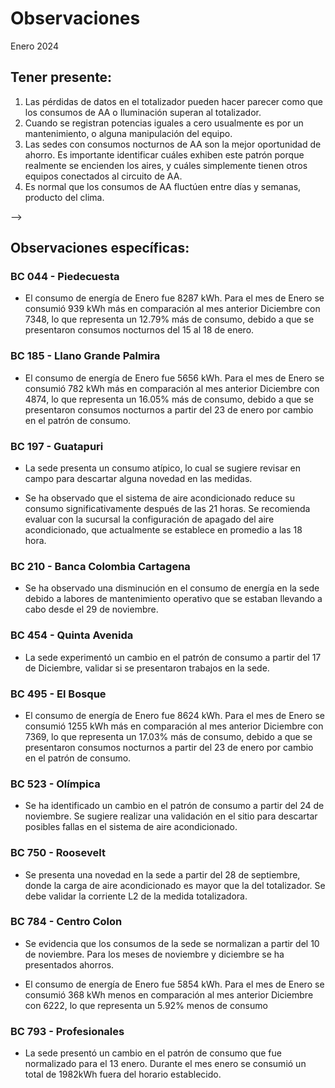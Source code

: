 # Observaciones

<div align="right">

</div>

Enero 2024
## Tener presente:

1. Las pérdidas de datos en el totalizador pueden hacer parecer como que los consumos de AA o Iluminación superan al totalizador.
2. Cuando se registran potencias iguales a cero usualmente es por un mantenimiento, o alguna manipulación del equipo.
3. Las sedes con consumos nocturnos de AA son la mejor oportunidad de ahorro. Es importante identificar cuáles exhiben este patrón porque realmente se encienden los aires, y cuáles simplemente tienen otros equipos conectados al circuito de AA.
4. Es normal que los consumos de AA fluctúen entre días y semanas, producto del clima.

<!--
## Observaciones generales:
Durante el mes de Noviembre se observó que las sedes disminuyeron su consumo en un 4% en promedio en comparación con el mes anterior:

### Sedes que vieron una reducción en el consumo en comparación al mes de Noviembre respecto a Octubre:
- CENTRO COLON
- CALLE 10
- LOS PATIOS


<!-- ### Sedes que vieron un incremento en el consumo en comparación al mes de Noviembre respecto a Octubre:
- BANCA COLOMBIA CARTAGENA  -->

-->

## Observaciones específicas:

 ### BC 044 - Piedecuesta

- El consumo de energía de Enero fue 8287 kWh. Para el mes de Enero se consumió 939 kWh más en comparación al mes anterior Diciembre con 7348, lo que representa un 12.79% más de consumo, debido a que se presentaron consumos nocturnos del 15 al 18 de enero.

<!--### BC 061 - Carrera Primera

- En diciembre, el consumo de energía fue 2,296 kWh menor en comparación con el mes anterior noviembre que registró un consumo de 10,291 kWh. Esto representa una disminución del 22.31% en el consumo. Este cambio se debe a un ajuste en el patrón de consumo de la sede a partir del 30 de noviembre.
-->

<!-- ### BC 66 - Palmira -->

<!-- La sede ha logrado reducir su consumo en un 7% con respecto al mes anterior, lo que indica que se ha tenido en cuenta la recomendación de encender el aire acondicionado a partir de las 7:00 am. Esta medida ha generado ahorros de 649 kWh en el mes de Octubre. -->

<!-- ### BC 78 - El Cacique -->

<!-- ### BC 88 - Cúcuta -->

<!-- ### BC 90 - Megamall -->

### BC 185 - Llano Grande Palmira

- El consumo de energía de Enero fue 5656 kWh. Para el mes de Enero se consumió 782 kWh más en comparación al mes anterior Diciembre con 4874, lo que representa un 16.05% más de consumo, debido a que se presentaron consumos nocturnos a partir del 23 de enero por cambio en el patrón de consumo.


<!-- Se han logrado ahorros de 399 kWh para el mes de Octubre gracias a la corrección de los consumos atípicos durante los fines de semana mediante ajustes en la automatización. -->

### BC 197 - Guatapuri

- La sede presenta un consumo atípico, lo cual se sugiere revisar en campo para descartar alguna novedad en las medidas.

- Se ha observado que el sistema de aire acondicionado reduce su consumo significativamente después de las 21 horas. Se recomienda evaluar con la sucursal la configuración de apagado del aire acondicionado, que actualmente se establece en promedio a las 18 hora.

<!-- ### BC 205 - Villa Colombia -->

### BC 210 - Banca Colombia Cartagena

- Se ha observado una disminución en el consumo de energía en la sede debido a labores de mantenimiento operativo que se estaban llevando a cabo desde el 29 de noviembre.

<!-- ### BC 205 - Villa Colombia -->

<!-- ### BC 216 - Sabana de Torres -->

<!--### BC 253 - Puerta del Norte

- La sede corrige la novedad de apagar el aire acondicionado a las 21 horas, cambiándolo a las 19 horas, lo cual resulta en una disminución del 8.3% en comparación con octubre. -->

<!--### BC 291 - Las Palmas -->

<!-- ### BC 302 - Quebrada Seca -->

<!-- ### BC 306 - Barrancabermeja

- Se ha identificado una novedad en el consumo de energía en la sede durante los días festivos. Se requiere validar y solucionar novedad de aire acondicionado para lograr una disminución en el consumo durante estos días especiales.

- Cambio en el patrón de consumo de la carga AA, la sede se encuentra en gestión (SOPORTICA -CELSIA).-->

<!--### BC 311 - Bello -->

<!-- Se ha identificado una novedad en el consumo de energía en la sede durante los días festivos. -->

<!-- ### BC 371 - Caucasia

- Se presenta novedad en medida AA a partir del 5 agosto, se presentaron trabajos en la sede por reposición de aire y planta electrica. Se presenta novedad en la medida de AA. -->

<!-- ### BC 398 - Mariquita -->

<!--### BC 424 - Honda

- Se ha identificado una novedad en la sede, donde el consumo de aire acondicionado es superior al registrado en el totalizador. -->
<!--### BC 453 - Pitalito

- La sede presentó un cambio en el patrón de consumo a partir 25 de Octubre por trabajos en la sede --> 
 
### BC 454 - Quinta Avenida  

- La sede experimentó un cambio en el patrón de consumo a partir del 17 de Diciembre, validar si se presentaron trabajos en la sede.

<!-- Se ha normalizado la medida a partir del 10 agosto, se incluye en el dashboard e informe de control. Es
importante tener en cuenta que se está construyendo la línea base para futuras referencias. -->

<!--### BC 459 - Campo Alegre -->

<!-- Se debe validar sistema de AA, debido a que presenta comportamiento de consumo atipico a partir del 15 agosto. -->

<!-- Pendiente de actualización de firmware. -->

### BC 495 - El Bosque 

- El consumo de energía de Enero fue 8624 kWh. Para el mes de Enero se consumió 1255 kWh más en comparación al mes anterior Diciembre con 7369, lo que representa un 17.03% más de consumo, debido a que se presentaron consumos nocturnos a partir del 23 de enero por cambio en el patrón de consumo.

<!-- Se presenta alerta por carga climitazación en horario nocturno para el sabado 22 agosto. Validar si se presentaron trabajos en la sede. -->

<!-- ### BC 496 - Iwanna

- Los trabajos en la sede finalizaron el 4 de Octubre y se observó una disminución de 1,711 kWh en el consumo en Octubre en comparación con el mes de agosto. esta sede es un ejemplo de los ahorros -->

<!--### BC 514 - Centro Comercial Único -->

### BC 523 - Olímpica

- Se ha identificado un cambio en el patrón de consumo a partir del 24 de noviembre. Se sugiere realizar una validación en el sitio para descartar posibles fallas en el sistema de aire acondicionado.

<!-- ### BC 534 - Buganviles -->

<!-- ### BC 613 - La America -->

<!-- Se presentó un cambio en el consumo nocturno para el 12 de agosto. Se deben validar temas de automatización en la sede. -->

<!-- ### BC 656 - Mayales -->

<!-- ### BC 659 - Girardot -->


<!-- ### BC 678 - Paseo de la Castellana -->


<!-- ### BC 705 - El Bagre  --> 


<!-- ### BC 741 - Calima--> 

<!-- Se desmonto monitoreo por adecuación en la sede entra fase 2.-->


### BC 750 - Roosevelt

- Se presenta una novedad en la sede a partir del 28 de septiembre, donde la carga de aire acondicionado es mayor que la del totalizador. Se debe validar la corriente L2 de la medida totalizadora.

<!-- ### BC 764 - Jamundí

- La sede presentó una novedad en el consumo durante los fines de semana durante el mes de Noviembre. Esta novedad ya ha sido resuelta.-->


<!-- ### BC 776 - Lebrija

- Se debe validar la carga totalizadora, ya que presenta un cambio en el patrón de consumo a partir del 11 de Octubre. -->

### BC 784 - Centro Colon

- Se evidencia que los consumos de la sede se normalizan a partir del 10 de noviembre. Para los meses de noviembre y diciembre se ha presentados ahorros.

- El consumo de energía de Enero fue 5854 kWh. Para el mes de Enero se consumió 368 kWh menos en comparación al mes anterior Diciembre con 6222, lo que representa un 5.92% menos de consumo

<!-- Consumo irregular con respecto a la línea base (revsar tablero interactivo para junior información).  -->

<!-- ### BC 787 - Bocagrande Carrera Tercera

- Se ha observado una disminución en el consumo de energía en la sede hasta el 14 de noviembre debido a que la sede estaba bajo mantenimiento operativo.-->
<!-- ### BC 789 - Manga -->

<!-- ### BC 792 - Paseo del comercio -->

### BC 793 - Profesionales

- La sede presentó un cambio en el patrón de consumo que fue normalizado para el 13 enero. Durante el mes enero se consumió un total de 1982kWh fuera del horario establecido.

<!-- ### BC 796 - Girón -->

<!-- ### BC 799 - Floridablanca -->

<!--  ### BC 816 - Calle 10 

- El consumo de energía de Diciembre fue 6523 kWh. Para el mes de Diciembre se consumió 686 kWh menos en comparación al mes anterior Noviembre con 7208, lo que representa un 9.51% menos de consumo. -->


<!-- ### BC 824 - Ventura Plaza -->


<!-- ### BC 825 - Astrocentro -->

<!--### BC 829 - Unicentro Cali -->

<!-- A partir del 4 de agosto, se ha normalizado el monitoreo debido a una adecuación realizada en la sede. -->

<!-- ### BC 834 - San Mateo -->

<!-- ### BC 863 - Los Patios -->

<!-- ### - Valledupar -->

<!-- ### BC 863 - Granada -->